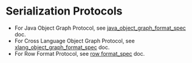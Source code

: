 # Serialization Protocols
- For Java Object Graph Protocol, see [java_object_graph_format_spec](java_object_graph_spec.md) doc.
- For Cross Language Object Graph Protocol, see [xlang_object_graph_format_spec](./xlang_object_graph.md) doc.
- For Row Format Protocol, see [row format_spec](./row_format.md) doc.
